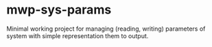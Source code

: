 # mwp-sys-params
Minimal working project for managing (reading, writing) parameters of system with simple representation them to output.
